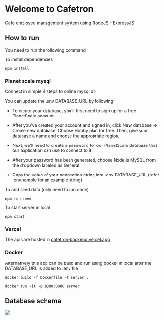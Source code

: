 # Welcome to Cafetron

Cafe employee management system using NodeJS - ExpressJS 

## How to run

You need to run the following command

To install dependencies

```npm install```  

### Planet scale mysql

Connect in simple 4 steps to online mysql db

You can update the .env DATABASE_URL by following:

- To create your database, you’ll first need to sign up for a free PlanetScale account.

- After you’ve created your account and signed in, click New database -> Create new database. Choose Hobby plan for free. Then, give your database a name and choose the appropriate region.

- Next, we’ll need to create a password for our PlanetScale database that our application can use to connect to it. 

- After your password has been generated, choose Node.js MySQL from the dropdown labeled as General. 

- Copy the value of your connection string into .env DATABASE_URL (refer .env.sample for an example string)



To add seed data (only need to run once)

```npm run seed```

To start server in local

```npm start```




### Vercel 

The apis are hosted in [cafetron-backend.vercel.app](https://cafetron-backend.vercel.app/)




### Docker 

Alternatively this app can be build and run using docker in local after the DATABASE_URL is added to .env file 

```docker build -f Dockerfile -t server .```

```docker run -it -p 8080:8080 server```




## Database schema

![](https://i.ibb.co/pQn7h1C/UML.png)

